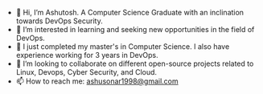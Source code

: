- 👋 Hi, I’m Ashutosh. A Computer Science Graduate with an inclination towards DevOps Security.
- 👀 I’m interested in learning and seeking new opportunities in the field of DevOps.
- 🌱 I just completed my master's in Computer Science. I also have experience working for 3 years in DevOps.
- 💞️ I’m looking to collaborate on different open-source projects related to Linux, Devops, Cyber Security, and Cloud.
- 📫 How to reach me: ashusonar1998@gmail.com

<!---
hack-monk/hack-monk is a ✨ special ✨ repository because its `README.md` (this file) appears on your GitHub profile.
You can click the Preview link to take a look at your changes.
--->
